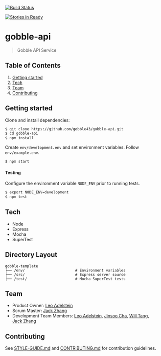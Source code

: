 [![Build Status](https://travis-ci.org/gobble43/gobble-api.svg?branch=master)](https://travis-ci.org/gobble43/gobble-api)

[![Stories in Ready](https://badge.waffle.io/gobble43/gobble-api.svg?label=ready&title=Ready)](http://waffle.io/gobble43/gobble-api)

# gobble-api
> Gobble API Service

## Table of Contents
1. [Getting started](#getting-started)
2. [Tech](#tech)
3. [Team](#team)
4. [Contributing](#contributing)

## Getting started

Clone and install dependencies:
```sh
$ git clone https://github.com/gobble43/gobble-api.git
$ cd gobble-api
$ npm install
```
Create `env/development.env` and set environment variables. Follow `env/example.env`.

```sh
$ npm start
```

#### Testing

Configure the environment variable `NODE_ENV` prior to running tests.

 ```sh
$ export NODE_ENV=development
$ npm test
```

## Tech
 - Node
 - Express
 - Mocha
 - SuperTest

## Directory Layout
```
gobble-template
├── /env/                       # Environment variables
├── /src/                       # Express server source
├── /test/                      # Mocha SuperTest tests
```

## Team
  - Product Owner:            [Leo Adelstein](https://github.com/leoadelstein)
  - Scrum Master:             [Jack Zhang](https://github.com/jackrzhang)
  - Development Team Members: [Leo Adelstein](https://github.com/leoadelstein), [Jinsoo Cha](https://github.com/jinsoocha), [Will Tang](https://github.com/willwtang/shortly-deploy), [Jack Zhang](https://github.com/jackrzhang)

## Contributing
See [STYLE-GUIDE.md](https://github.com/gobble43/docs/blob/master/STYLE-GUIDE.md) and [CONTRIBUTING.md](https://github.com/gobble43/docs/blob/master/CONTRIBUTING.md) for contribution guidelines.
